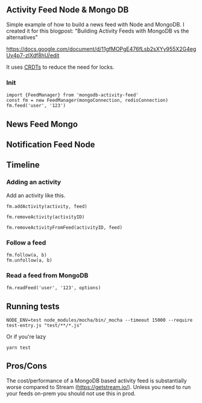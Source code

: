 ## Activity Feed Node & Mongo DB

Simple example of how to build a news feed with Node and MongoDB.
I created it for this blogpost: "Building Activity Feeds with MongoDB vs the alternatives"

https://docs.google.com/document/d/11gfMOPgE476fLsb2sXYy955X2G4egUv4p7-zlXdf8hU/edit

It uses [CRDTs](https://en.wikipedia.org/wiki/Conflict-free_replicated_data_type) to reduce the need for locks.

### Init

```
import {FeedManager} from 'mongodb-activity-feed'
const fm = new FeedManager(mongoConnection, redisConnection)
fm.feed('user', '123')
```

## News Feed Mongo

## Notification Feed Node

## Timeline

### Adding an activity

Add an activity like this.

```
fm.addActivity(activity, feed)
```

```
fm.removeActivity(activityID)
```

```
fm.removeActivityFromFeed(activityID, feed)
```

### Follow a feed

```
fm.follow(a, b)
fm.unfollow(a, b)
```

### Read a feed from MongoDB

```
fm.readFeed('user', '123', options)
```

## Running tests

```
NODE_ENV=test node_modules/mocha/bin/_mocha --timeout 15000 --require test-entry.js "test/**/*.js"
```

Or if you're lazy

```
yarn test
```

## Pros/Cons

The cost/performance of a MongoDB based activity feed is substantially worse compared to Stream (https://getstream.io/).
Unless you need to run your feeds on-prem you should not use this in prod.
